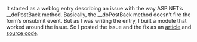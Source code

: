 It started as a weblog entry describing an issue with the way ASP.NET’s
\_\_doPostBack method. Basically, the \_\_doPostBack method doesn’t fire
the form’s onsubmit event. But as I was writing the entry, I built a
module that worked around the issue. So I posted the issue and the fix
as an [article](art_submitfirefixup.aspx) and [source
code](articles/SubmitFireFixupModule.zip).
